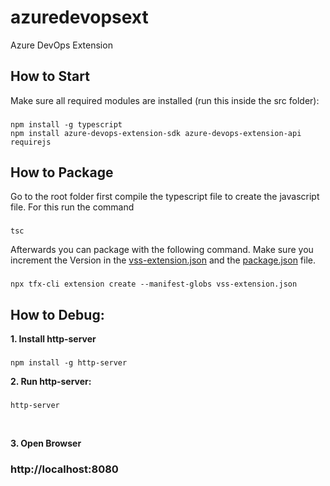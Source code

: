 # azuredevopsext
Azure DevOps Extension


## How to Start

Make sure all required modules are installed (run this inside the src folder):
 ###
    npm install -g typescript
    npm install azure-devops-extension-sdk azure-devops-extension-api requirejs



## How to Package

Go to the root folder first compile the typescript file to create the javascript file. For this run the command

###
    tsc

Afterwards you can package with the following command. Make sure you increment the Version in the [vss-extension.json](./vss-extension.json) and the [package.json](./package.json) file.

###
    npx tfx-cli extension create --manifest-globs vss-extension.json


## How to Debug:

**1. Install http-server**

###
    npm install -g http-server

**2. Run http-server:**

###
    http-server


<br />

**3. Open Browser**

### http://localhost:8080

